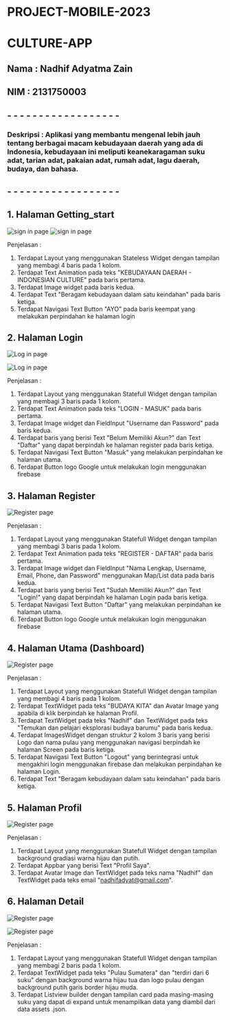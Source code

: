 # PROJECT-MOBILE-2023
# CULTURE-APP

## Nama : Nadhif Adyatma Zain
## NIM : 2131750003

## - - - - - - - - - - - - - - - - - -
### Deskripsi : Aplikasi yang membantu mengenal lebih jauh tentang berbagai macam kebudayaan daerah yang ada di Indonesia, kebudayaan ini meliputi keanekaragaman suku adat, tarian adat, pakaian adat, rumah adat, lagu daerah, budaya, dan bahasa.
## - - - - - - - - - - - - - - - - - -

## 1. Halaman Getting_start

![sign in page](src/culture-app/assets/images/page_getstart1.png) ![sign in page](src/culture-app/assets/images/page_getstart2.png)

Penjelasan :
1. Terdapat Layout yang menggunakan Stateless Widget dengan tampilan yang membagi 4 baris pada 1 kolom.
2. Terdapat Text Animation pada teks "KEBUDAYAAN DAERAH - INDONESIAN CULTURE" pada baris pertama.
3. Terdapat Image widget pada baris kedua.
4. Terdapat Text "Beragam kebudayaan dalam satu keindahan" pada baris ketiga.
5. Terdapat Navigasi Text Button "AYO" pada baris keempat yang melakukan perpindahan ke halaman login


## 2. Halaman Login

![Log in page](src/culture-app/assets/images/page_log1.png)

![Log in page](src/culture-app/assets/images/page_log2.png)

Penjelasan :
1. Terdapat Layout yang menggunakan Statefull Widget dengan tampilan yang membagi 3 baris pada 1 kolom.
2. Terdapat Text Animation pada teks "LOGIN - MASUK" pada baris pertama.
3. Terdapat Image widget dan FieldInput "Username dan Password" pada baris kedua.
4. Terdapat baris yang berisi Text "Belum Memiliki Akun?" dan Text "Daftar" yang dapat berpindah ke halaman register pada baris ketiga.
5. Terdapat Navigasi Text Button "Masuk" yang melakukan perpindahan ke halaman utama.
6. Terdapat Button logo Google untuk melakukan login menggunakan firebase


## 3. Halaman Register

![Register page](src/culture-app/assets/images/page_reg1.png)

Penjelasan :
1. Terdapat Layout yang menggunakan Statefull Widget dengan tampilan yang membagi 3 baris pada 1 kolom.
2. Terdapat Text Animation pada teks "REGISTER - DAFTAR" pada baris pertama.
3. Terdapat Image widget dan FieldInput "Nama Lengkap, Username, Email, Phone, dan Password" menggunakan Map/List data pada baris kedua.
4. Terdapat baris yang berisi Text "Sudah Memiliki Akun?" dan Text "Login!" yang dapat berpindah ke halaman Login pada baris ketiga.
5. Terdapat Navigasi Text Button "Daftar" yang melakukan perpindahan ke halaman utama.
6. Terdapat Button logo Google untuk melakukan login menggunakan firebase


## 4. Halaman Utama (Dashboard)

![Register page](src/culture-app/assets/images/page_main.png)

Penjelasan :
1. Terdapat Layout yang menggunakan Statefull Widget dengan tampilan yang membagi 4 baris pada 1 kolom.
2. Terdapat TextWidget pada teks "BUDAYA KITA" dan Avatar Image yang apabila di klik berpindah ke halaman Profil.
3. Terdapat TextWidget pada teks "Nadhif" dan TextWidget pada teks "Temukan dan pelajari eksplorasi budaya barumu" pada baris kedua.
4. Terdapat ImagesWidget dengan struktur 2 kolom 3 baris yang berisi Logo dan nama pulau yang menggunakan navigasi berpindah ke halaman Screen pada baris ketiga.
5. Terdapat Navigasi Text Button "Logout" yang berintegrasi untuk mengakhiri login menggunakan firebase dan melakukan perpindahan ke halaman Login.
6. Terdapat Text "Beragam kebudayaan dalam satu keindahan" pada baris ketiga.


## 5. Halaman Profil

![Register page](src/culture-app/assets/images/page_profil.png)

Penjelasan :
1. Terdapat Layout yang menggunakan Statefull Widget dengan tampilan background gradiasi warna hijau dan putih.
2. Terdapat Appbar yang berisi Text "Profil Saya".
3. Terdapat Avatar Image dan TextWidget pada teks nama "Nadhif" dan TextWidget pada teks email "nadhifadyat@gmail.com".


## 6. Halaman Detail

![Register page](src/culture-app/assets/images/page_sum1.png)

![Register page](src/culture-app/assets/images/page_sum2.png)

Penjelasan :
1. Terdapat Layout yang menggunakan Statefull Widget dengan tampilan yang membagi 2 baris pada 1 kolom.
2. Terdapat TextWidget pada teks "Pulau Sumatera" dan "terdiri dari 6 suku" dengan background warna hijau tua dan logo pulau dengan background putih garis border hijau muda.
3. Terdapat Listview builder dengan tampilan card pada masing-masing suku yang dapat di expand untuk menampilkan data yang diambil dari data assets .json.